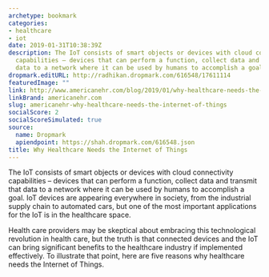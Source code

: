 ```yaml
---
archetype: bookmark
categories:
- healthcare
- iot
date: 2019-01-31T10:38:39Z
description: The IoT consists of smart objects or devices with cloud connectivity
  capabilities – devices that can perform a function, collect data and transmit that
  data to a network where it can be used by humans to accomplish a goal.
dropmark.editURL: http://radhikan.dropmark.com/616548/17611114
featuredImage: ""
link: http://www.americanehr.com/blog/2019/01/why-healthcare-needs-the-internet-of-things/
linkBrand: americanehr.com
slug: americanehr-why-healthcare-needs-the-internet-of-things
socialScore: 2
socialScoreSimulated: true
source:
  name: Dropmark
  apiendpoint: https://shah.dropmark.com/616548.json
title: Why Healthcare Needs the Internet of Things
---
```

The IoT consists of smart objects or devices with cloud connectivity capabilities – devices that can perform a function, collect data and transmit that data to a network where it can be used by humans to accomplish a goal. IoT devices are appearing everywhere in society, from the industrial supply chain to automated cars, but one of the most important applications for the IoT is in the healthcare space.

Health care providers may be skeptical about embracing this technological revolution in health care, but the truth is that connected devices and the IoT can bring significant benefits to the healthcare industry if implemented effectively. To illustrate that point, here are five reasons why healthcare needs the Internet of Things.

